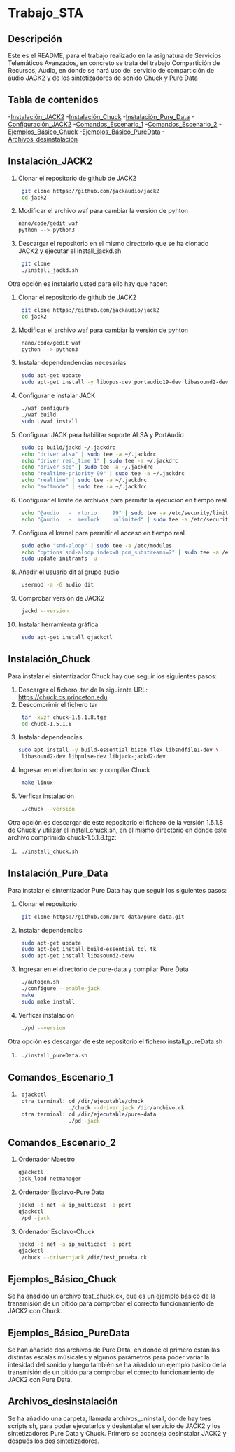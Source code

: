 # Trabajo_STA

## Descripción 
Este es el README, para el trabajo realizado en la asignatura de Servicios Telemáticos Avanzados, en concreto se trata del trabajo Compartición de Recursos, Audio, en donde se hará uso del servicio de compartición de audio JACK2 y de los sintetizadores de sonido Chuck y Pure Data

## Tabla de contenidos 
-[Instalación_JACK2](#Instalación_JACK2)
-[Instalación_Chuck](#Instalación_Chuck)
-[Instalación_Pure_Data](#Instalación_Pure_Data)
-[Configuración_JACK2](#Configuración_JACK2)
-[Comandos_Escenario_1](#Comandos_Escenario_1)
-[Comandos_Escenario_2](#Comandos_Escenario_2)
-[Ejemplos_Básico_Chuck](#Ejemplos_Básico_Chuck)
-[Ejemplos_Básico_PureData](#Ejemplos_Básico_PureData)
-[Archivos_desinstalación](#Archivos_desinstalación)

## Instalación_JACK2
1. Clonar el repositorio de github de JACK2
   ```bash
    git clone https://github.com/jackaudio/jack2
    cd jack2
2. Modificar el archivo waf para cambiar la versión de pyhton
     ```bash
    nano/code/gedit waf
    python --> python3
3. Descargar el repositorio en el mismo directorio que se ha clonado JACK2 y ejecutar el install_jackd.sh
   ```bash
    git clone 
    ./install_jackd.sh
Otra opción es instalarlo usted para ello hay que hacer:
1. Clonar el repositorio de github de JACK2
   ```bash
    git clone https://github.com/jackaudio/jack2
    cd jack2
2. Modificar el archivo waf para cambiar la versión de pyhton
   ```bash
    nano/code/gedit waf
    python --> python3
3. Instalar dependendencias necesarias
   ```bash
    sudo apt-get update
    sudo apt-get install -y libopus-dev portaudio19-dev libasound2-dev libffado-dev libgtkmm-2.4-dev libeigen3-dev
4. Configurar e instalar JACK
   ```bash
    ./waf configure
    ./waf build
    sudo ./waf install
5. Configurar JACK para habilitar soporte ALSA y PortAudio
   ```bash
    sudo cp build/jackd ~/.jackdrc
    echo "driver alsa" | sudo tee -a ~/.jackdrc
    echo "driver real_time 1" | sudo tee -a ~/.jackdrc
    echo "driver seq" | sudo tee -a ~/.jackdrc
    echo "realtime-priority 99" | sudo tee -a ~/.jackdrc
    echo "realtime" | sudo tee -a ~/.jackdrc
    echo "softmode" | sudo tee -a ~/.jackdrc
6. Configurar el límite de archivos para permitir la ejecución en tiempo real
   ```bash
    echo "@audio   -  rtprio     99" | sudo tee -a /etc/security/limits.conf
    echo "@audio   -  memlock    unlimited" | sudo tee -a /etc/security/limits.conf
7. Configura el kernel para permitir el acceso en tiempo real
   ```bash
    sudo echo "snd-aloop" | sudo tee -a /etc/modules
    echo "options snd-aloop index=0 pcm_substreams=2" | sudo tee -a /etc/modprobe.d/alsa-loopback.conf
    sudo update-initramfs -u
8. Añadir el usuario dit al grupo audio
   ```bash
    usermod -a -G audio dit
9. Comprobar versión de JACK2
   ```bash
    jackd --version
10. Instalar herramienta gráfica
     ```bash
      sudo apt-get install qjackctl

## Instalación_Chuck
Para instalar el sintentizador Chuck hay que seguir los siguientes pasos:
1. Descargar el fichero .tar de la siguiente URL: https://chuck.cs.princeton.edu
2. Descomprimir el fichero tar
   ```bash
    tar -xvzf chuck-1.5.1.8.tgz
    cd chuck-1.5.1.8
3. Instalar dependencias
   ```bash
   sudo apt install -y build-essential bison flex libsndfile1-dev \
    libasound2-dev libpulse-dev libjack-jackd2-dev
4. Ingresar en el directorio src y compilar Chuck
   ```bash
    make linux
5. Verficar instalación
   ```bash
    ./chuck --version
Otra opción es descargar de este repositorio el fichero de la versión 1.5.1.8 de Chuck y utilizar el install_chuck.sh, en el mismo directorio en donde este archivo comprimido chuck-1.5.1.8.tgz:
1. ```bash
    ./install_chuck.sh
## Instalación_Pure_Data 
Para instalar el sintentizador Pure Data hay que seguir los siguientes pasos:
1. Clonar el repositorio
    ```bash 
     git clone https://github.com/pure-data/pure-data.git
2. Instalar dependencias
   ```bash
    sudo apt-get update
    sudo apt-get install build-essential tcl tk
    sudo apt-get install libasound2-devv
3. Ingresar en el directorio de pure-data y compilar Pure Data
   ```bash
    ./autogen.sh
    ./configure --enable-jack
    make
    sudo make install
4. Verficar instalación
   ```bash
    ./pd --version
Otra opción es descargar de este repositorio el fichero install_pureData.sh
1. ```bash
    ./install_pureData.sh
## Comandos_Escenario_1 
1. ```bash
    qjackctl
    otra terminal: cd /dir/ejecutable/chuck
                   ./chuck --driver:jack /dir/archivo.ck
    otra terminal: cd /dir/ejecutable/pure-data
                   ./pd -jack
## Comandos_Escenario_2 
1. Ordenador Maestro
    ```bash
    qjackctl
    jack_load netmanager
2. Ordenador Esclavo-Pure Data
    ```bash
    jackd -d net -a ip_multicast -p port
    qjackctl
    ./pd -jack

3. Ordenador Esclavo-Chuck
    ```bash
    jackd -d net -a ip_multicast -p port
    qjackctl
    ./chuck --driver:jack /dir/test_prueba.ck
## Ejemplos_Básico_Chuck
Se ha añadido un archivo test_chuck.ck, que es un ejemplo básico de la transmisión de un pitido para comprobar el correcto funcionamiento de JACK2 con Chuck.
## Ejemplos_Básico_PureData
Se han añadido dos archivos de Pure Data, en donde el primero estan las distintas escalas músicales y algunos parámetros para poder variar la intesidad del sonido y luego también se ha añadido un ejemplo básico de la transmisión de un pitido para comprobar el correcto funcionamiento de JACK2 con Pure Data.
## Archivos_desinstalación
Se ha añadido una carpeta, llamada archivos_uninstall, donde hay tres scripts sh, para poder ejecutarlos y desisntalar el servicio de JACK2 y los sintetizadores Pure Data y Chuck. Primero se aconseja desinstalar JACK2 y después los dos sintetizadores. 

